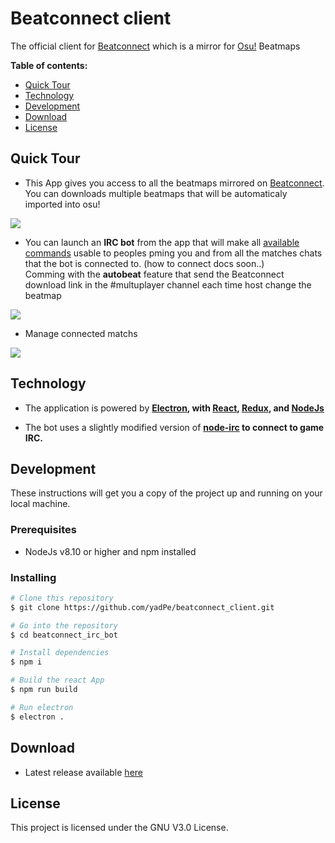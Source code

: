 # Beatconnect client
The official client for [Beatconnect](https://beatconnect.io) which is a mirror for [Osu!](https://osu.ppy.sh/home) Beatmaps

**Table of contents:**

<!-- toc -->

- [Quick Tour](#quick-tour)
- [Technology](#technology)
- [Development](#development)
- [Download](#download)
- [License](#license)

<!-- tocstop -->

## Quick Tour
- This App gives you access to all the beatmaps mirrored on [Beatconnect](https://beatconnect.io). You can downloads multiple beatmaps that will be automaticaly imported into osu! </br>
<img src="https://cdn.discordapp.com/attachments/414474227710820352/621676573225123843/unknown.png">

- You can launch an <b>IRC bot</b> from the app that will make all [available commands](./docs/commands.md) usable to peoples pming you and from all the matches chats that the bot is connected to. (how to connect docs soon..)</br>
Comming with the <b>autobeat</b> feature that send the Beatconnect download link in the #multuplayer channel each time host change the beatmap
<img src="./docs/m3krbwj3sfdG480M.gif">

- Manage connected matchs
<img src="https://cdn.discordapp.com/attachments/414474227710820352/621679191292772352/unknown.png">

## Technology

- The application is powered by **[Electron](https://electronjs.org),
  with [React](https://facebook.github.io/react/),
  [Redux](http://redux.js.org/),
  and [NodeJs](https://nodejs.org)**

- The bot uses a slightly modified version of **[node-irc](https://github.com/yadPe/node-irc) to connect to game IRC.**

## Development

These instructions will get you a copy of the project up and running on your local machine.

### Prerequisites

* NodeJs v8.10 or higher and npm installed

### Installing

```bash
# Clone this repository
$ git clone https://github.com/yadPe/beatconnect_client.git

# Go into the repository
$ cd beatconnect_irc_bot

# Install dependencies
$ npm i

# Build the react App
$ npm run build

# Run electron
$ electron .
```

## Download 
- Latest release available [here](https://github.com/yadPe/beatconnect_client/releases/latest)

## License

This project is licensed under the GNU V3.0 License.
